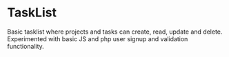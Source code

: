 # TaskList
Basic tasklist where projects and tasks can create, read, update and delete. Experimented with basic JS and php user signup and validation functionality. 
